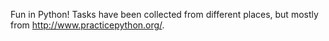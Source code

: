 Fun in Python!
Tasks have been collected from different places, but mostly from http://www.practicepython.org/. 
